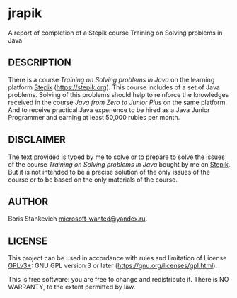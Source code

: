 # jrapik

A report of completion of a Stepik course Training on Solving problems in Java

## DESCRIPTION

There is a course *Training on Solving problems in Java* on the learning
platform [Stepik][1] (<https://stepik.org>). This course includes of a set of
Java problems. Solving of this problems should help to reinforce the knowledges
received in the course *Java from Zero to Junior Plus* on the same platform.
And to receive practical Java experience to be hired as a Java Junior Programmer
and earning at least 50,000 rubles per month.

## DISCLAIMER

The text provided is typed by me to solve or to prepare to solve the issues of
the course *Training on Solving problems in Java* bought by me on [Stepik][1].
But it is not intended to be a precise solution of the only issues of the course
or to be based on the only materials of the course.

## AUTHOR

  Boris Stankevich <microsoft-wanted@yandex.ru>.

## LICENSE

  This project can be used in accordance with rules and limitation of
  License [GPLv3+][2]: GNU GPL version 3 or later
  (<https://gnu.org/licenses/gpl.html>).

  This is free software: you are free to change and redistribute it.
  There is NO WARRANTY, to the extent permitted by law.

[1]: <https://stepik.org/> "Stepik"
[2]: <https://gnu.org/licenses/gpl.html> "GPLv3+"
